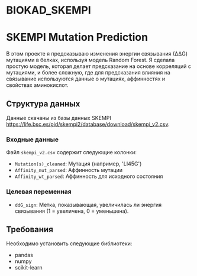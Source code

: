 # BIOKAD_SKEMPI
# SKEMPI Mutation Prediction

В этом проекте я предсказываю изменения энергии связывания (∆∆G) мутациями в белках, используя модель Random Forest. Я сделала простую модель, которая делает предсказание на основе корреляций с мутациями, и более сложную, где для предсказания влияния на связывание используются данные о мутациях, аффинностях и свойствах аминокислот.

## Структура данных

Данные скачаны из базы данных SKEMPI https://life.bsc.es/pid/skempi2/database/download/skempi_v2.csv.

### Входные данные

Файл `skempi_v2.csv` содержит следующие колонки:
- `Mutation(s)_cleaned`: Мутация (например, 'LI45G')
- `Affinity_mut_parsed`: Аффинность мутации
- `Affinity_wt_parsed`: Аффинность для исходного состояния

### Целевая переменная
- `ddG_sign`: Метка, показывающая, увеличилась ли энергия связывания (1 = увеличена, 0 = уменьшена).

## Требования

Необходимо установить следующие библиотеки:
- pandas
- numpy
- scikit-learn
